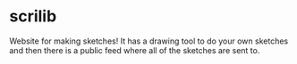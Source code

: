 # scrilib
Website for making sketches! It has a drawing tool to do your own sketches and then there is a public feed where all of the sketches are sent to.
